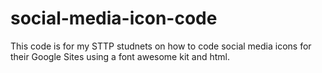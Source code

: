 # social-media-icon-code
This code is for my STTP studnets on how to code social media icons for their Google Sites using a font awesome kit and html.
